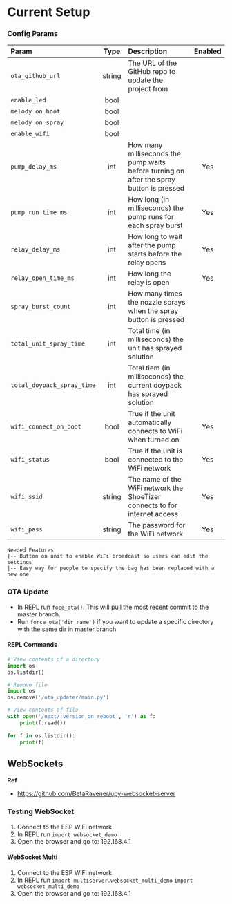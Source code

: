 # Current Setup

### Config Params




| Param                       |  Type  | Description                                                                              | Enabled |
|:----------------------------|:------:|:-----------------------------------------------------------------------------------------|:-------:|
| `ota_github_url`            | string | The URL of the GitHub repo to update the project from                                    |         |
| `enable_led`                |  bool  |                                                                                          |         |
| `melody_on_boot`            |  bool  |                                                                                          |         |
| `melody_on_spray`           |  bool  |                                                                                          |         |
| `enable_wifi`               |  bool  |                                                                                          |         |
| `pump_delay_ms`             |  int   | How many milliseconds the pump waits before turning on after the spray button is pressed |   Yes   |
| `pump_run_time_ms`          |  int   | How long (in milliseconds) the pump runs for each spray burst                            |   Yes   |
| `relay_delay_ms`            |  int   | How long to wait after the pump starts before the relay opens                            |   Yes   |
| `relay_open_time_ms`        |  int   | How long the relay is open                                                               |   Yes   |
| `spray_burst_count`         |  int   | How many times the nozzle sprays when the spray button is pressed                        |         |
| `total_unit_spray_time`     |  int   | Total time (in milliseconds) the unit has sprayed solution                               |         |
| `total_doypack_spray_time ` |  int   | Total tiem (in milliseconds) the current doypack has sprayed solution                    |         |
| `wifi_connect_on_boot`      |  bool  | True if the unit automatically connects to WiFi when turned on                           |   Yes   |
| `wifi_status`               |  bool  | True if the unit is connected to the WiFi network                                        |   Yes   |
| `wifi_ssid`                 | string | The name of the WiFi network the ShoeTizer connects to for internet access               |   Yes   |
| `wifi_pass`                 | string | The password for the WiFi network                                                        |   Yes   |


```
Needed Features
|-- Button on unit to enable WiFi broadcast so users can edit the settings
|-- Easy way for people to specify the bag has been replaced with a new one
```



### OTA Update
* In REPL run `foce_ota()`.  This will pull the most recent commit to the master branch.
* Run `force_ota('dir_name')` if you want to update a specific directory with the same dir in master branch



#### REPL Commands
```python
# View contents of a directory
import os
os.listdir()

# Remove file
import os
os.remove('/ota_updater/main.py')

# View contents of file
with open('/next/.version_on_reboot', 'r') as f:
    print(f.read())
    
for f in os.listdir():
    print(f)
```



## WebSockets

**Ref**
* https://github.com/BetaRavener/upy-websocket-server

###  Testing WebSocket
1. Connect to the ESP WiFi network
2. In REPL run `import websocket_demo`
3. Open the browser and go to: 192.168.4.1


#### WebSocket Multi
1. Connect to the ESP WiFi network
2. In REPL run `import multiserver.websocket_multi_demo` `import websocket_multi_demo`
3. Open the browser and go to: 192.168.4.1
